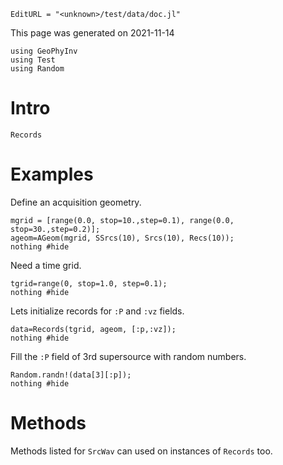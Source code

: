 ```@meta
EditURL = "<unknown>/test/data/doc.jl"
```

This page was generated on 2021-11-14

````@example doc
using GeoPhyInv
using Test
using Random
````

# Intro

```@docs
Records
```

# Examples
Define an acquisition geometry.

````@example doc
mgrid = [range(0.0, stop=10.,step=0.1), range(0.0, stop=30.,step=0.2)];
ageom=AGeom(mgrid, SSrcs(10), Srcs(10), Recs(10));
nothing #hide
````

Need a time grid.

````@example doc
tgrid=range(0, stop=1.0, step=0.1);
nothing #hide
````

Lets initialize records for `:P` and `:vz` fields.

````@example doc
data=Records(tgrid, ageom, [:p,:vz]);
nothing #hide
````

Fill the `:P` field of 3rd supersource with random numbers.

````@example doc
Random.randn!(data[3][:p]);
nothing #hide
````

# Methods
Methods listed for `SrcWav` can used on instances of `Records` too.

